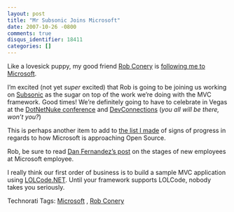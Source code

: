 ```yaml
---
layout: post
title: "Mr Subsonic Joins Microsoft"
date: 2007-10-26 -0800
comments: true
disqus_identifier: 18411
categories: []
---
```

Like a lovesick puppy, my good friend [Rob
Conery](http://blog.wekeroad.com/ "Rob Conery") is [following me to
Microsoft](http://blog.wekeroad.com/2007/10/26/microsoft-subsonic-and-me/ "Rob Conery, Subsonic, and Microsoft").

I’m excited (not yet *super* excited) that Rob is going to be joining us
working on
[Subsonic](http://www.subsonicproject.com/ "Subsonic Project Site") as
the sugar on top of the work we’re doing with the MVC framework. Good
times! We’re definitely going to have to celebrate in Vegas at the
[DotNetNuke
conference](http://www.dotnetnuke.com/Community/Blogs/tabid/825/EntryID/1412/Default.aspx "DotNetNuke Conference")
and
[DevConnections](http://www.devconnections.com/ "DevConnections conference")
(*you all will be there, won’t you?*)

This is perhaps another item to add to [the list I
made](http://haacked.com/archive/2007/07/26/microsoft-and-open-source.aspx "Microsoft and Open Source")
of signs of progress in regards to how Microsoft is approaching Open
Source.

Rob, be sure to read [Dan Fernandez’s
post](http://blogs.msdn.com/danielfe/archive/2007/10/26/the-stages-for-new-employees-at-microsoft.aspx "Stages for new employees")
on the stages of new employees at Microsoft employee.

I really think our first order of business is to build a sample MVC
application using
[LOLCode.NET](http://blog.notdot.net/archives/32-LOLCode.net-Now-your-LOLCats-can-use-the-CLR!.html "LOLCode compiler for .NET").
Until your framework supports LOLCode, nobody takes you seriously.

Technorati Tags: [Microsoft](http://technorati.com/tags/Microsoft/) ,
[Rob Conery](http://technorati.com/tags/Rob%20Conery/)

